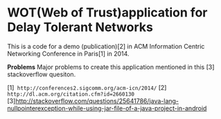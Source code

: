 # WOT(Web of Trust)application for Delay Tolerant Networks

This is a code for a demo (publication)[2] in ACM Information Centric Networking Conference in Paris[1] in 2014.

**Problems**
Major problems to create this application mentioned in this [3] stackoverflow quesiton.




[1]` http://conferences2.sigcomm.org/acm-icn/2014/`
[2] `http://dl.acm.org/citation.cfm?id=2660130`
[3]http://stackoverflow.com/questions/25641786/java-lang-nullpointerexception-while-using-jar-file-of-a-java-project-in-android


